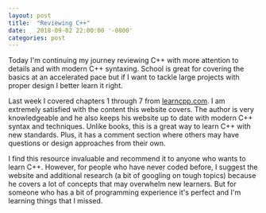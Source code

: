 ```yaml
---
layout: post
title:  "Reviewing C++"
date:   2018-09-02 22:00:00 '-0800'
categories: post
---
```


Today I'm continuing my journey reviewing C++ with more attention to details and with modern C++ syntaxing. School is great for covering the basics at an accelerated pace but if I want to tackle large projects with proper design I better learn it right.

Last week I covered chapters 1 through 7 from <a target="_blank" href="https://www.learncpp.com">learncpp.com</a>. I am extremely satisfied with the content this website covers. The author is very knowledgeable and he also keeps his website up to date with modern C++ syntax and techniques. Unlike books, this is a great way to learn C++ with new standards. Plus, it has a comment section where others may have questions or design approaches from their own.

I find this resource invaluable and recommend it to anyone who wants to learn C++. However, for people who have never coded before, I suggest the website and additional research (a bit of googling on tough topics) because he covers a lot of concepts that may overwhelm new learners. But for someone who has a bit of programming experience it's perfect and I'm learning things that I missed.